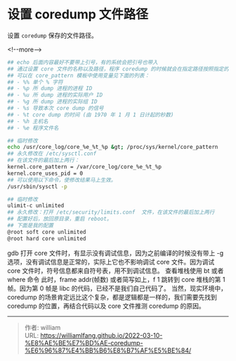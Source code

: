 # 设置 coredump 文件路径


设置 `coredump` 保存的文件路径。

&lt;!--more--&gt;

 ```bash
## echo 后面内容最好不要带上引号，有的系统会把引号也带入
## 通过设置 core 文件的名称以及路径，程序 coredump 的时候就会在指定路径按照指定的规则命名生成 core 文件。
## 可以在 core_pattern 模板中使用变量见下面的列表：
## - %% 单个 % 字符
## - %p 所 dump 进程的进程 ID
## - %u 所 dump 进程的实际用户 ID
## - %g 所 dump 进程的实际组 ID
## - %s 导致本次 core dump 的信号
## - %t core dump 的时间 (由 1970 年 1 月 1 日计起的秒数)
## - %h 主机名
## - %e 程序文件名

## 临时修改
echo /usr/core_log/core_%e_%t_%p &gt; /proc/sys/kernel/core_pattern
## 永久修改在 /etc/sysctl.conf
## 在该文件的最后加上两行：
kernel.core_pattern = /var/core_log/core_%e_%t_%p
kernel.core_uses_pid = 0
## 可以使用以下命令，使修改结果马上生效。
/usr/sbin/sysctl -p

## 临时修改
ulimit-c unlimited
## 永久修改：打开 /etc/security/limits.conf  文件，在该文件的最后加上两行
## 配置好后，放回原目录，重启 reboot。
## 下面是我的配置
@root soft core unlimited
@root hard core unlimited
 ```

gdb 打开 core 文件时，有显示没有调试信息，因为之前编译的时候没有带上 -g 选项，没有调试信息是正常的，实际上它也不影响调试 core 文件。因为调试 core 文件时，符号信息都来自符号表，用不到调试信息。
查看堆栈使用 bt 或者 where 命令
此时，frame addr(帧数) 或者简写如上，f 1 跳转到 core 堆栈的第 1 帧。因为第 0 帧是 libc 的代码，已经不是我们自己代码了。
当然，现实环境中，coredump 的场景肯定远比这个复杂，都是逻辑都是一样的，我们需要先找到 coredump 的位置，再结合代码以及 core 文件推测 coredump 的原因。


---

> 作者: william  
> URL: https://williamlfang.github.io/2022-03-10-%E8%AE%BE%E7%BD%AE-coredump-%E6%96%87%E4%BB%B6%E8%B7%AF%E5%BE%84/  

